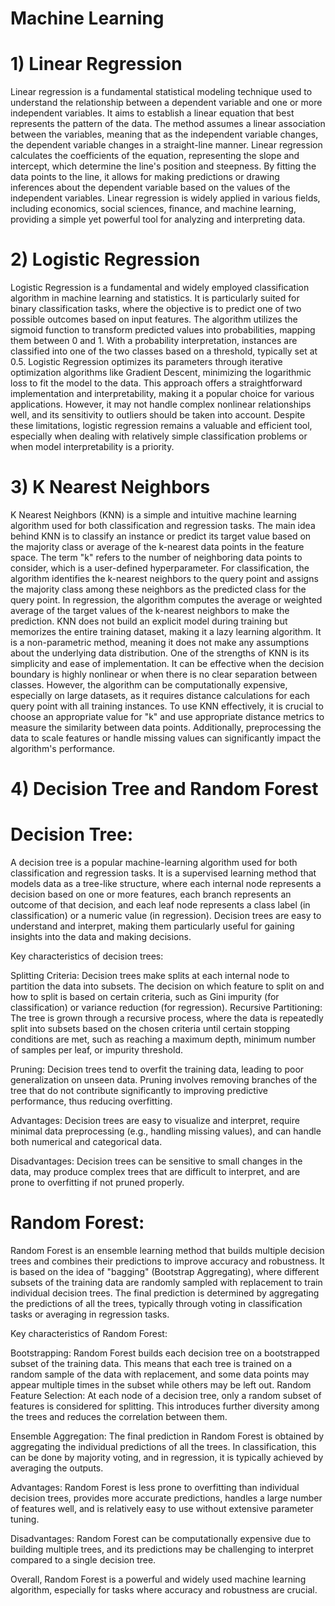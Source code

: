 # Machine Learning
# 1) Linear Regression 
Linear regression is a fundamental statistical modeling technique used to understand the relationship between a dependent variable and one or more independent variables. It aims to establish a linear equation that best represents the pattern of the data. The method assumes a linear association between the variables, meaning that as the independent variable changes, the dependent variable changes in a straight-line manner. Linear regression calculates the coefficients of the equation, representing the slope and intercept, which determine the line's position and steepness. By fitting the data points to the line, it allows for making predictions or drawing inferences about the dependent variable based on the values of the independent variables. Linear regression is widely applied in various fields, including economics, social sciences, finance, and machine learning, providing a simple yet powerful tool for analyzing and interpreting data.
# 2) Logistic Regression 
Logistic Regression is a fundamental and widely employed classification algorithm in machine learning and statistics. It is particularly suited for binary classification tasks, where the objective is to predict one of two possible outcomes based on input features. The algorithm utilizes the sigmoid function to transform predicted values into probabilities, mapping them between 0 and 1. With a probability interpretation, instances are classified into one of the two classes based on a threshold, typically set at 0.5. Logistic Regression optimizes its parameters through iterative optimization algorithms like Gradient Descent, minimizing the logarithmic loss to fit the model to the data. This approach offers a straightforward implementation and interpretability, making it a popular choice for various applications. However, it may not handle complex nonlinear relationships well, and its sensitivity to outliers should be taken into account. Despite these limitations, logistic regression remains a valuable and efficient tool, especially when dealing with relatively simple classification problems or when model interpretability is a priority.
# 3) K Nearest Neighbors
K Nearest Neighbors (KNN) is a simple and intuitive machine learning algorithm used for both classification and regression tasks. The main idea behind KNN is to classify an instance or predict its target value based on the majority class or average of the k-nearest data points in the feature space. The term "k" refers to the number of neighboring data points to consider, which is a user-defined hyperparameter.
For classification, the algorithm identifies the k-nearest neighbors to the query point and assigns the majority class among these neighbors as the predicted class for the query point. In regression, the algorithm computes the average or weighted average of the target values of the k-nearest neighbors to make the prediction.
KNN does not build an explicit model during training but memorizes the entire training dataset, making it a lazy learning algorithm. It is a non-parametric method, meaning it does not make any assumptions about the underlying data distribution.
One of the strengths of KNN is its simplicity and ease of implementation. It can be effective when the decision boundary is highly nonlinear or when there is no clear separation between classes. However, the algorithm can be computationally expensive, especially on large datasets, as it requires distance calculations for each query point with all training instances.
To use KNN effectively, it is crucial to choose an appropriate value for "k" and use appropriate distance metrics to measure the similarity between data points. Additionally, preprocessing the data to scale features or handle missing values can significantly impact the algorithm's performance.
# 4) Decision Tree and Random Forest
# Decision Tree:
A decision tree is a popular machine-learning algorithm used for both classification and regression tasks. It is a supervised learning method that models data as a tree-like structure, where each internal node represents a decision based on one or more features, each branch represents an outcome of that decision, and each leaf node represents a class label (in classification) or a numeric value (in regression). Decision trees are easy to understand and interpret, making them particularly useful for gaining insights into the data and making decisions.

Key characteristics of decision trees:

Splitting Criteria: Decision trees make splits at each internal node to partition the data into subsets. The decision on which feature to split on and how to split is based on certain criteria, such as Gini impurity (for classification) or variance reduction (for regression).
Recursive Partitioning: The tree is grown through a recursive process, where the data is repeatedly split into subsets based on the chosen criteria until certain stopping conditions are met, such as reaching a maximum depth, minimum number of samples per leaf, or impurity threshold.

Pruning: Decision trees tend to overfit the training data, leading to poor generalization on unseen data. Pruning involves removing branches of the tree that do not contribute significantly to improving predictive performance, thus reducing overfitting.

Advantages: Decision trees are easy to visualize and interpret, require minimal data preprocessing (e.g., handling missing values), and can handle both numerical and categorical data.

Disadvantages: Decision trees can be sensitive to small changes in the data, may produce complex trees that are difficult to interpret, and are prone to overfitting if not pruned properly.


# Random Forest:
Random Forest is an ensemble learning method that builds multiple decision trees and combines their predictions to improve accuracy and robustness. It is based on the idea of "bagging" (Bootstrap Aggregating), where different subsets of the training data are randomly sampled with replacement to train individual decision trees. The final prediction is determined by aggregating the predictions of all the trees, typically through voting in classification tasks or averaging in regression tasks.

Key characteristics of Random Forest:

Bootstrapping: Random Forest builds each decision tree on a bootstrapped subset of the training data. This means that each tree is trained on a random sample of the data with replacement, and some data points may appear multiple times in the subset while others may be left out.
Random Feature Selection: At each node of a decision tree, only a random subset of features is considered for splitting. This introduces further diversity among the trees and reduces the correlation between them.

Ensemble Aggregation: The final prediction in Random Forest is obtained by aggregating the individual predictions of all the trees. In classification, this can be done by majority voting, and in regression, it is typically achieved by averaging the outputs.

Advantages: Random Forest is less prone to overfitting than individual decision trees, provides more accurate predictions, handles a large number of features well, and is relatively easy to use without extensive parameter tuning.

Disadvantages: Random Forest can be computationally expensive due to building multiple trees, and its predictions may be challenging to interpret compared to a single decision tree.

Overall, Random Forest is a powerful and widely used machine learning algorithm, especially for tasks where accuracy and robustness are crucial.
